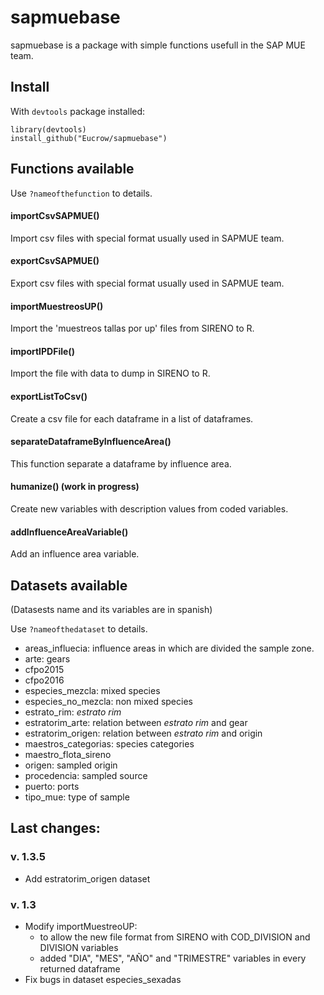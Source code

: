 # sapmuebase

sapmuebase is a package with simple functions usefull in the SAP MUE team.

## Install
With `devtools` package installed:
```
library(devtools)
install_github("Eucrow/sapmuebase")
```

## Functions available
Use `?nameofthefunction` to details.
#### importCsvSAPMUE()
Import csv files with special format usually used in SAPMUE team.
#### exportCsvSAPMUE()
Export csv files with special format usually used in SAPMUE team.
#### importMuestreosUP()
Import the 'muestreos tallas por up' files from SIRENO to R. 
#### importIPDFile()
Import the file with data to dump in SIRENO to R.
#### exportListToCsv()
Create a csv file for each dataframe in a list of dataframes.
#### separateDataframeByInfluenceArea()
This function separate a dataframe by influence area.
#### humanize() (work in progress)
Create new variables with description values from coded variables.
#### addInfluenceAreaVariable()
Add an influence area variable.

## Datasets available
(Datasests name and its variables are in spanish)

Use `?nameofthedataset` to details.
* areas_influecia: influence areas in which are divided the sample zone.
* arte: gears
* cfpo2015
* cfpo2016
* especies_mezcla: mixed species
* especies_no_mezcla: non mixed species
* estrato_rim: _estrato rim_
* estratorim_arte: relation between _estrato rim_ and gear
* estratorim_origen: relation between _estrato rim_ and origin
* maestros_categorias: species categories
* maestro_flota_sireno
* origen: sampled origin
* procedencia: sampled source
* puerto: ports
* tipo_mue: type of sample

## Last changes:
### v. 1.3.5
- Add estratorim_origen dataset
### v. 1.3
- Modify importMuestreoUP:
   * to allow the new file format from SIRENO with COD_DIVISION and DIVISION variables
   * added "DIA", "MES", "AÑO" and "TRIMESTRE" variables in every returned dataframe
- Fix bugs in dataset especies_sexadas

